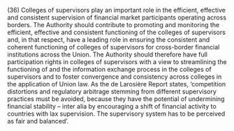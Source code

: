 (36) Colleges of supervisors play an important role in the efficient, effective and consistent supervision of financial market participants operating across borders. The Authority should contribute to promoting and monitoring the efficient, effective and consistent functioning of the colleges of supervisors and, in that respect, have a leading role in ensuring the consistent and coherent functioning of colleges of supervisors for cross-border financial institutions across the Union. The Authority should therefore have full participation rights in colleges of supervisors with a view to streamlining the functioning of and the information exchange process in the colleges of supervisors and to foster convergence and consistency across colleges in the application of Union law. As the de Larosière Report states, ‘competition distortions and regulatory arbitrage stemming from different supervisory practices must be avoided, because they have the potential of undermining financial stability – inter alia by encouraging a shift of financial activity to countries with lax supervision. The supervisory system has to be perceived as fair and balanced’.